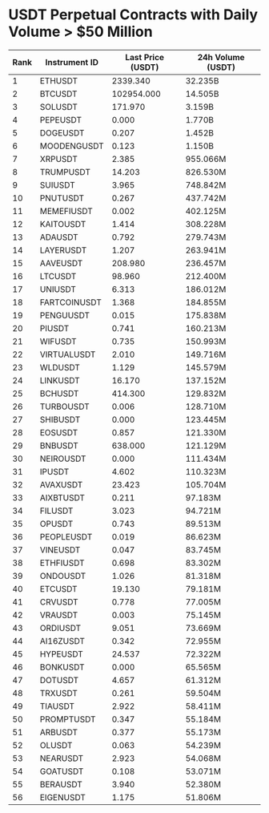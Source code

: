 # USDT Perpetual Contracts with Daily Volume > $50 Million

| Rank | Instrument ID | Last Price (USDT) | 24h Volume (USDT) |
|------|---------------|-------------------|-------------------|
| 1 | ETHUSDT | 2339.340 | 32.235B |
| 2 | BTCUSDT | 102954.000 | 14.505B |
| 3 | SOLUSDT | 171.970 | 3.159B |
| 4 | PEPEUSDT | 0.000 | 1.770B |
| 5 | DOGEUSDT | 0.207 | 1.452B |
| 6 | MOODENGUSDT | 0.123 | 1.150B |
| 7 | XRPUSDT | 2.385 | 955.066M |
| 8 | TRUMPUSDT | 14.203 | 826.530M |
| 9 | SUIUSDT | 3.965 | 748.842M |
| 10 | PNUTUSDT | 0.267 | 437.742M |
| 11 | MEMEFIUSDT | 0.002 | 402.125M |
| 12 | KAITOUSDT | 1.414 | 308.228M |
| 13 | ADAUSDT | 0.792 | 279.743M |
| 14 | LAYERUSDT | 1.207 | 263.941M |
| 15 | AAVEUSDT | 208.980 | 236.457M |
| 16 | LTCUSDT | 98.960 | 212.400M |
| 17 | UNIUSDT | 6.313 | 186.012M |
| 18 | FARTCOINUSDT | 1.368 | 184.855M |
| 19 | PENGUUSDT | 0.015 | 175.838M |
| 20 | PIUSDT | 0.741 | 160.213M |
| 21 | WIFUSDT | 0.735 | 150.993M |
| 22 | VIRTUALUSDT | 2.010 | 149.716M |
| 23 | WLDUSDT | 1.129 | 145.579M |
| 24 | LINKUSDT | 16.170 | 137.152M |
| 25 | BCHUSDT | 414.300 | 129.832M |
| 26 | TURBOUSDT | 0.006 | 128.710M |
| 27 | SHIBUSDT | 0.000 | 123.445M |
| 28 | EOSUSDT | 0.857 | 121.330M |
| 29 | BNBUSDT | 638.000 | 121.129M |
| 30 | NEIROUSDT | 0.000 | 111.434M |
| 31 | IPUSDT | 4.602 | 110.323M |
| 32 | AVAXUSDT | 23.423 | 105.704M |
| 33 | AIXBTUSDT | 0.211 | 97.183M |
| 34 | FILUSDT | 3.023 | 94.721M |
| 35 | OPUSDT | 0.743 | 89.513M |
| 36 | PEOPLEUSDT | 0.019 | 86.623M |
| 37 | VINEUSDT | 0.047 | 83.745M |
| 38 | ETHFIUSDT | 0.698 | 83.302M |
| 39 | ONDOUSDT | 1.026 | 81.318M |
| 40 | ETCUSDT | 19.130 | 79.181M |
| 41 | CRVUSDT | 0.778 | 77.005M |
| 42 | VRAUSDT | 0.003 | 75.145M |
| 43 | ORDIUSDT | 9.051 | 73.669M |
| 44 | AI16ZUSDT | 0.342 | 72.955M |
| 45 | HYPEUSDT | 24.537 | 72.322M |
| 46 | BONKUSDT | 0.000 | 65.565M |
| 47 | DOTUSDT | 4.657 | 61.312M |
| 48 | TRXUSDT | 0.261 | 59.504M |
| 49 | TIAUSDT | 2.922 | 58.411M |
| 50 | PROMPTUSDT | 0.347 | 55.184M |
| 51 | ARBUSDT | 0.377 | 55.173M |
| 52 | OLUSDT | 0.063 | 54.239M |
| 53 | NEARUSDT | 2.923 | 54.068M |
| 54 | GOATUSDT | 0.108 | 53.071M |
| 55 | BERAUSDT | 3.940 | 52.380M |
| 56 | EIGENUSDT | 1.175 | 51.806M |

